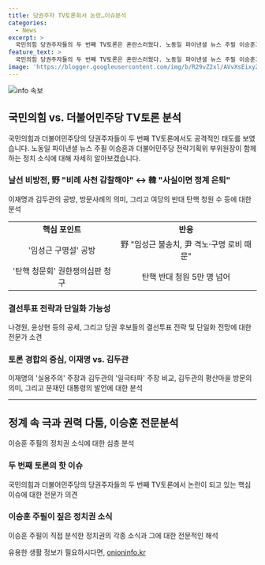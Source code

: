 ```yaml
---
title: 당권주자 TV토론회서 논란…이슈분석
categories:
  - News
excerpt: >
  국민의힘 당권주자들의 두 번째 TV토론은 혼란스러웠다. 노동일 파이낸셜 뉴스 주필 이승훈과 함께 더불어민주당 전략기획위 부위원장이 토론 내용을 분석한다. 논쟁의 주제는 사재기와 권력 남용, 두 간판 후보의 경쟁은 단일화를 향한 관측과 함께 이어졌다. 최근 임성근 구명설이란 논란에 대한 소송과 청문회에 대한 정당한 권한의 필요성에 대한 얘기도 나왔다.
feature_text: >
  국민의힘 당권주자들의 두 번째 TV토론은 혼란스러웠다. 노동일 파이낸셜 뉴스 주필 이승훈과 함께 더불어민주당 전략기획위 부위원장이 토론 내용을 분석한다. 논쟁의 주제는 사재기와 권력 남용, 두 간판 후보의 경쟁은 단일화를 향한 관측과 함께 이어졌다. 최근 임성근 구명설이란 논란에 대한 소송과 청문회에 대한 정당한 권한의 필요성에 대한 얘기도 나왔다.
image: 'https://blogger.googleusercontent.com/img/b/R29vZ2xl/AVvXsEixyZcFfHzMRdzZMjFBmAUKJYCLCGyLL1o632UiGVXcaFdKo_bkvkuCioo0uUKlGfBVcT3P84aROyZIXSBEx3Aw5nCQ3pTgDom1WDC4m8eifvWiAmWEEVb4x6G_l8C0QH225ldMjyaFvpxGEBGNO37VmDTDMHGhJPq73UglMfDca1-0aw/s1600/blogspot.png'
---
```


<p><img src="https://blogger.googleusercontent.com/img/b/R29vZ2xl/AVvXsEixyZcFfHzMRdzZMjFBmAUKJYCLCGyLL1o632UiGVXcaFdKo_bkvkuCioo0uUKlGfBVcT3P84aROyZIXSBEx3Aw5nCQ3pTgDom1WDC4m8eifvWiAmWEEVb4x6G_l8C0QH225ldMjyaFvpxGEBGNO37VmDTDMHGhJPq73UglMfDca1-0aw/s1600/blogspot.png" alt="info 속보" /></p>

<h2 data-ke-size="size26">국민의힘 vs. 더불어민주당 TV토론 분석</h2>

<p data-ke-size="size16">국민의힘과 더불어민주당의 당권주자들이 두 번째 TV토론에서도 공격적인 태도를 보였습니다. 노동일 파이낸셜 뉴스 주필 이승훈과 더불어민주당 전략기획위 부위원장이 함께하는 정치 소식에 대해 자세히 알아보겠습니다.</p>

<h3>날선 비방전, 野 "비례 사천 감찰해야" ↔ 韓 "사실이면 정계 은퇴"</h3>

<p data-ke-size="size16">이재명과 김두관의 공방, 방문사례의 의미, 그리고 여당의 반대 탄핵 청원 수 등에 대한 분석</p>

<table>
    <tr>
        <td style="text-align: center; height: 17px;"><b>핵심 포인트</b></td>
        <td style="text-align: center; height: 17px;"><b>반응</b></td>
    </tr>
    <tr>
        <td style="text-align: center; height: 17px;">'임성근 구명설' 공방</td>
        <td style="text-align: center; height: 17px;">野 "임성근 불송치, 尹 격노·구명 로비 때문"
</td>
    </tr>
    <tr>
        <td style="text-align: center; height: 17px;">'탄핵 청문회' 권한쟁의심판 청구</td>
        <td style="text-align: center; height: 17px;">탄핵 반대 청원 5만 명 넘어</td>
    </tr>
</table>

<h3>결선투표 전략과 단일화 가능성</h3>

<p data-ke-size="size16">나경원, 윤상현 등의 공세, 그리고 당권 후보들의 결선투표 전략 및 단일화 전망에 대한 전문가 소견</p>

<h3>토론 경합의 중심, 이재명 vs. 김두관</h3>

<p data-ke-size="size16">이재명의 '실용주의' 주장과 김두관의 '일극타파' 주장 비교, 김두관의 평산마을 방문의 의미, 그리고 문재인 대통령의 발언에 대한 분석</p>

<hr>

<h2 data-ke-size="size26">정계 속 극과 권력 다툼, 이승훈 전문분석</h2>

<p data-ke-size="size16">이승훈 주필의 정치권 소식에 대한 심층 분석</p>

<h3>두 번째 토론의 핫 이슈</h3>

<p data-ke-size="size16">국민의힘과 더불어민주당의 당권주자들의 두 번째 TV토론에서 논란이 되고 있는 핵심 이슈에 대한 전문가 의견</p>

<h3>이승훈 주필이 짚은 정치권 소식</h3>

<p data-ke-size="size16">이승훈 주필이 직접 분석한 정치권의 각종 소식과 그에 대한 전문적인 해석</p>
유용한 생활 정보가 필요하시다면, <a href="https://onioninfo.kr" rel="dofollow">onioninfo.kr</a>


